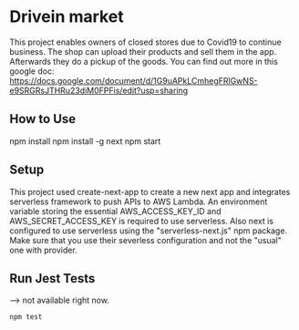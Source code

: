 # Drivein market

This project enables owners of closed stores due to Covid19 to continue business.
The shop can upload their products and sell them in the app. 
Afterwards they do a pickup of the goods.
You can find out more in this google doc: https://docs.google.com/document/d/1G9uAPkLCmhegFRlGwNS-e9SRGRsJTHRu23diM0FPFis/edit?usp=sharing



## How to Use

npm install
npm install -g next
npm start

## Setup

This project used create-next-app to create a new next app and integrates serverless framework to push APIs to AWS Lambda.
An environment variable storing the essential AWS_ACCESS_KEY_ID and AWS_SECRET_ACCESS_KEY is required to use serverless.
Also next is configured to use serverless using the "serverless-next.js" npm package. Make sure that you use their severless 
configuration and not the "usual" one with provider.


## Run Jest Tests

--> not available right now.
```bash
npm test
```
